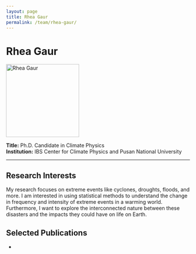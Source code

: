 ```yaml
---
layout: page
title: Rhea Gaur
permalink: /team/rhea-gaur/
---
```


# Rhea Gaur

<!--- <img src="/images/rheagaur.png" alt="Rhea Gaur" width="200" /> --->
<img src="{{ site.baseurl }}/images/rheagaur.png" alt="Rhea Gaur" width="200" />



**Title:** Ph.D. Candidate in Climate Physics  
**Institution:** IBS Center for Climate Physics and Pusan National University  

---

## Research Interests

My research focuses on extreme events like cyclones, droughts, floods, and more. I am interested in using statistical methods to understand the change in frequency and intensity of extreme events in a warming world. Furthermore, I want to explore the interconnected nature between these disasters and the impacts they could have on life on Earth. 

## Selected Publications

- 
